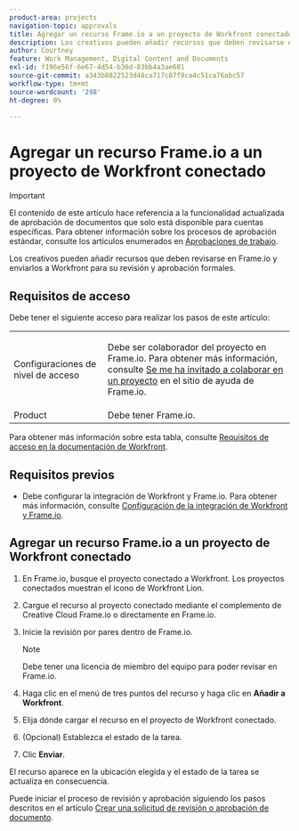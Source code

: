 ```yaml
---
product-area: projects
navigation-topic: approvals
title: Agregar un recurso Frame.io a un proyecto de Workfront conectado
description: Los creativos pueden añadir recursos que deben revisarse en Frame.io y enviarlos a Workfront para su revisión y aprobación formales.
author: Courtney
feature: Work Management, Digital Content and Documents
exl-id: f196e56f-6e67-4d54-b36d-83bb4a3ae681
source-git-commit: a343b8822523d48ca717c87f9ca4c51ca76abc57
workflow-type: tm+mt
source-wordcount: '298'
ht-degree: 0%

---
```


# Agregar un recurso Frame.io a un proyecto de Workfront conectado

>[!IMPORTANT]
>
>El contenido de este artículo hace referencia a la funcionalidad actualizada de aprobación de documentos que solo está disponible para cuentas específicas. Para obtener información sobre los procesos de aprobación estándar, consulte los artículos enumerados en [Aprobaciones de trabajo](/help/quicksilver/review-and-approve-work/manage-approvals/manage-approvals.md).

Los creativos pueden añadir recursos que deben revisarse en Frame.io y enviarlos a Workfront para su revisión y aprobación formales.

## Requisitos de acceso

Debe tener el siguiente acceso para realizar los pasos de este artículo:

<table style="table-layout:auto"> 
 <col> 
 <col> 
 <tbody> 
  <!-- <tr> 
   <td role="rowheader">Adobe Workfront plan</td> 
   <td> <p>Any</p> </td> 
  </tr> 
  <tr> 
   <td role="rowheader">Adobe Workfront license</td> 
   <td> <p>Standard</p> </td> 
  </tr> -->
  <tr> 
   <td role="rowheader">Configuraciones de nivel de acceso</td> 
   <td> <p>Debe ser colaborador del proyecto en Frame.io. Para obtener más información, consulte <a href="https://support.frame.io/en/articles/11125-i-ve-been-invited-to-collaborate-on-a-project">Se me ha invitado a colaborar en un proyecto</a>
 en el sitio de ayuda de Frame.io.</p> </td> 
  </tr> 
   <tr>
   <td>Product
   </td>
   <td>Debe tener Frame.io.
   </td>
  </tr>
 </tbody> 
</table>

Para obtener más información sobre esta tabla, consulte [Requisitos de acceso en la documentación de Workfront](/help/quicksilver/administration-and-setup/add-users/access-levels-and-object-permissions/access-level-requirements-in-documentation.md).

## Requisitos previos

* Debe configurar la integración de Workfront y Frame.io. Para obtener más información, consulte [Configuración de la integración de Workfront y Frame.io](/help/quicksilver/administration-and-setup/configure-integrations/configure-wf-and-frame.md).

## Agregar un recurso Frame.io a un proyecto de Workfront conectado

1. En Frame.io, busque el proyecto conectado a Workfront. Los proyectos conectados muestran el icono de Workfront Lion.

1. Cargue el recurso al proyecto conectado mediante el complemento de Creative Cloud Frame.io o directamente en Frame.io.

1. Inicie la revisión por pares dentro de Frame.io.

   >[!NOTE]
   >
   >Debe tener una licencia de miembro del equipo para poder revisar en Frame.io.

1. Haga clic en el menú de tres puntos del recurso y haga clic en **Añadir a Workfront**.

1. Elija dónde cargar el recurso en el proyecto de Workfront conectado.

1. (Opcional) Establezca el estado de la tarea.

1. Clic **Enviar**.

El recurso aparece en la ubicación elegida y el estado de la tarea se actualiza en consecuencia.

Puede iniciar el proceso de revisión y aprobación siguiendo los pasos descritos en el artículo [Crear una solicitud de revisión o aprobación de documento](/help/quicksilver/review-and-approve-work/document-reviews-and-approvals/manage-document-approvals/create-a-document-approval.md).
